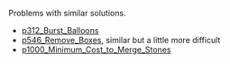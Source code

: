 Problems with similar solutions.
- [p312_Burst_Balloons](https://github.com/genxium/Leetcode/tree/master/p312_Burst_Balloons)
- [p546_Remove_Boxes](https://github.com/genxium/Leetcode/tree/master/p546_Remove_Boxes), similar but a little more difficult
- [p1000_Minimum_Cost_to_Merge_Stones](https://github.com/genxium/Leetcode/tree/master/p1000_Minimum_Cost_to_Merge_Stones)
